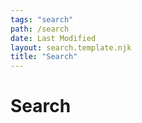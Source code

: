 ```yaml
---
tags: "search"
path: /search
date: Last Modified
layout: search.template.njk
title: "Search"
---
```


# Search
